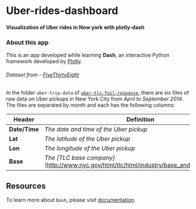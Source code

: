 # Uber-rides-dashboard

#### Visualization of Uber rides in **New york** with plotly-dash

### About this app

This is an app developed while learning **Dash**, an interactive Python framework developed by [Plotly](https://plot.ly/).

###### Dataset from - [FiveThirtyEight](https://github.com/fivethirtyeight/uber-tlc-foil-response/tree/master/uber-trip-data)

In the folder `uber-trip-data` of [`uber-tlc-foil-response`](https://github.com/fivethirtyeight/uber-tlc-foil-response/tree/master/), there are six files of raw data on Uber pickups in New York City from _April to September 2014_. The files are separated by month and each has the following columns:

Header | Definition
---|---------
**Date/Time** | *The date and time of the Uber pickup*
**Lat** | *The latitude of the Uber pickup*
**Lon** | *The longitude of the Uber pickup*
**Base** | *The [TLC base company]*(http://www.nyc.gov/html/tlc/html/industry/base_and_business.shtml) 

## Resources

To learn more about `Dash`, please visit [documentation](https://plot.ly/dash).
